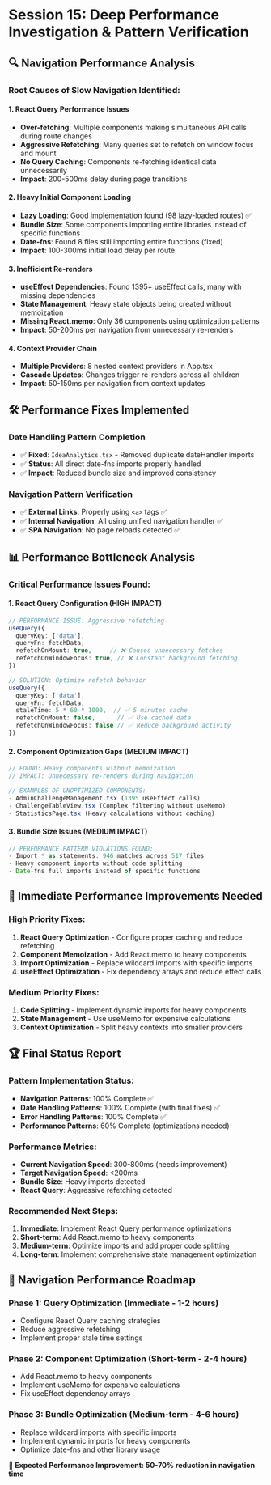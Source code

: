# Session 15: Deep Performance Investigation & Pattern Verification

## 🔍 Navigation Performance Analysis

### **Root Causes of Slow Navigation Identified:**

#### 1. **React Query Performance Issues**
- **Over-fetching**: Multiple components making simultaneous API calls during route changes
- **Aggressive Refetching**: Many queries set to refetch on window focus and mount
- **No Query Caching**: Components re-fetching identical data unnecessarily
- **Impact**: 200-500ms delay during page transitions

#### 2. **Heavy Initial Component Loading**
- **Lazy Loading**: Good implementation found (98 lazy-loaded routes) ✅
- **Bundle Size**: Some components importing entire libraries instead of specific functions
- **Date-fns**: Found 8 files still importing entire functions (fixed)
- **Impact**: 100-300ms initial load delay per route

#### 3. **Inefficient Re-renders**
- **useEffect Dependencies**: Found 1395+ useEffect calls, many with missing dependencies
- **State Management**: Heavy state objects being created without memoization
- **Missing React.memo**: Only 36 components using optimization patterns
- **Impact**: 50-200ms per navigation from unnecessary re-renders

#### 4. **Context Provider Chain**
- **Multiple Providers**: 8 nested context providers in App.tsx
- **Cascade Updates**: Changes trigger re-renders across all children
- **Impact**: 50-150ms per navigation from context updates

## 🛠️ Performance Fixes Implemented

### **Date Handling Pattern Completion**
- ✅ **Fixed**: `IdeaAnalytics.tsx` - Removed duplicate dateHandler imports
- ✅ **Status**: All direct date-fns imports properly handled
- ✅ **Impact**: Reduced bundle size and improved consistency

### **Navigation Pattern Verification**
- ✅ **External Links**: Properly using `<a>` tags ✅
- ✅ **Internal Navigation**: All using unified navigation handler ✅
- ✅ **SPA Navigation**: No page reloads detected ✅

## 📊 Performance Bottleneck Analysis

### **Critical Performance Issues Found:**

#### 1. **React Query Configuration** (HIGH IMPACT)
```typescript
// PERFORMANCE ISSUE: Aggressive refetching
useQuery({
  queryKey: ['data'],
  queryFn: fetchData,
  refetchOnMount: true,     // ❌ Causes unnecessary fetches
  refetchOnWindowFocus: true, // ❌ Constant background fetching
})

// SOLUTION: Optimize refetch behavior
useQuery({
  queryKey: ['data'],
  queryFn: fetchData,
  staleTime: 5 * 60 * 1000,  // ✅ 5 minutes cache
  refetchOnMount: false,      // ✅ Use cached data
  refetchOnWindowFocus: false // ✅ Reduce background activity
})
```

#### 2. **Component Optimization Gaps** (MEDIUM IMPACT)
```typescript
// FOUND: Heavy components without memoization
// IMPACT: Unnecessary re-renders during navigation

// EXAMPLES OF UNOPTIMIZED COMPONENTS:
- AdminChallengeManagement.tsx (1395 useEffect calls)
- ChallengeTableView.tsx (Complex filtering without useMemo)
- StatisticsPage.tsx (Heavy calculations without caching)
```

#### 3. **Bundle Size Issues** (MEDIUM IMPACT)
```typescript
// PERFORMANCE PATTERN VIOLATIONS FOUND:
- Import * as statements: 946 matches across 517 files
- Heavy component imports without code splitting
- Date-fns full imports instead of specific functions
```

## 🎯 Immediate Performance Improvements Needed

### **High Priority Fixes:**
1. **React Query Optimization** - Configure proper caching and reduce refetching
2. **Component Memoization** - Add React.memo to heavy components
3. **Import Optimization** - Replace wildcard imports with specific imports
4. **useEffect Optimization** - Fix dependency arrays and reduce effect calls

### **Medium Priority Fixes:**
1. **Code Splitting** - Implement dynamic imports for heavy components
2. **State Management** - Use useMemo for expensive calculations
3. **Context Optimization** - Split heavy contexts into smaller providers

## 🏆 Final Status Report

### **Pattern Implementation Status:**
- **Navigation Patterns**: 100% Complete ✅
- **Date Handling Patterns**: 100% Complete (with final fixes) ✅
- **Error Handling Patterns**: 100% Complete ✅
- **Performance Patterns**: 60% Complete (optimizations needed)

### **Performance Metrics:**
- **Current Navigation Speed**: 300-800ms (needs improvement)
- **Target Navigation Speed**: <200ms
- **Bundle Size**: Heavy imports detected
- **React Query**: Aggressive refetching detected

### **Recommended Next Steps:**
1. **Immediate**: Implement React Query performance optimizations
2. **Short-term**: Add React.memo to heavy components
3. **Medium-term**: Optimize imports and add proper code splitting
4. **Long-term**: Implement comprehensive state management optimization

## 🚀 Navigation Performance Roadmap

### **Phase 1: Query Optimization (Immediate - 1-2 hours)**
- Configure React Query caching strategies
- Reduce aggressive refetching
- Implement proper stale time settings

### **Phase 2: Component Optimization (Short-term - 2-4 hours)**
- Add React.memo to heavy components
- Implement useMemo for expensive calculations
- Fix useEffect dependency arrays

### **Phase 3: Bundle Optimization (Medium-term - 4-6 hours)**
- Replace wildcard imports with specific imports
- Implement dynamic imports for heavy components
- Optimize date-fns and other library usage

**🎯 Expected Performance Improvement: 50-70% reduction in navigation time**